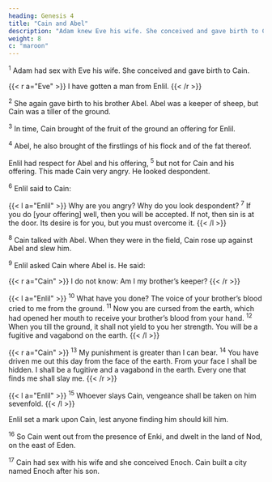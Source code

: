 ```yaml
---
heading: Genesis 4
title: "Cain and Abel"
description: "Adam knew Eve his wife. She conceived and gave birth to Cain"
weight: 8
c: "maroon"
---
```



<sup>1</sup> Adam had sex with Eve his wife. She conceived and gave birth to Cain.

{{< r a="Eve" >}}
I have gotten a man from Enlil.
{{< /r >}}

<sup>2</sup> She again gave birth to his brother Abel. Abel was a keeper of sheep, but Cain was a tiller of the ground.

<sup>3</sup> In time, Cain brought of the fruit of the ground an offering for Enlil. 

<sup>4</sup> Abel, he also brought of the firstlings of his flock and of the fat thereof.

Enlil had respect for Abel and his offering, <sup>5</sup> but not for Cain and his offering. This made Cain very angry. He looked despondent. 

<sup>6</sup> Enlil said to Cain:

{{< l a="Enlil" >}}
Why are you angry? Why do you look despondent? <sup>7</sup> If you do [your offering] well, then you will be accepted. If not, then sin is at the door. Its desire is for you, but you must overcome it.
{{< /l >}}


<sup>8</sup> Cain talked with Abel. When they were in the field, Cain rose up against Abel and slew him.

<sup>9</sup> Enlil asked Cain where Abel is. He said:

{{< r a="Cain" >}}
I do not know: Am I my brother’s keeper? 
{{< /r >}}

{{< l a="Enlil" >}}
<sup>10</sup> What have you done? The voice of your brother’s blood cried to me from the ground. <sup>11</sup> Now you are cursed from the earth, which had opened her mouth to receive your brother’s blood from your hand. <sup>12</sup> When you till the ground, it shall not yield to you her strength. You will be a fugitive and vagabond on the earth. 
{{< /l >}}

{{< r a="Cain" >}}
<sup>13</sup> My punishment is greater than I can bear. <sup>14</sup> You have driven me out this day from the face of the earth. From your face I shall be hidden. I shall be a fugitive and a vagabond in the earth. Every one that finds me shall slay me.
{{< /r >}}


{{< l a="Enlil" >}}
<sup>15</sup> Whoever slays Cain, vengeance shall be taken on him sevenfold.
{{< /l >}}

Enlil set a mark upon Cain, lest anyone finding him should kill him.

<sup>16</sup> So Cain went out from the presence of Enki, and dwelt in the land of Nod, on the east of Eden. 

<sup>17</sup> Cain had sex with his wife and she conceived Enoch. Cain built a city named Enoch after his son. 
<!-- 
{4:18} And unto Enoch was born Irad: and Irad begat Mehujael: and
Mehujael begat Methusael: and Methusael begat Lamech.

{4:19} And Lamech took unto him two wives: the name
of the one [was] Adah, and the name of the other Zillah.

{4:20} And Adah bare Jabal: he was the father of such as
dwell in tents, and [of such as have] cattle. {4:21} And his
brother’s name [was] Jubal: he was the father of all such as
handle the harp and organ. {4:22} And Zillah, she also bare
Tubal- cain, an instructer of every artificer in brass and iron:
and the sister of Tubal-cain [was] Naamah. {4:23} And
Lamech said unto his wives, Adah and Zillah, Hear my
voice; you wives of Lamech, hearken unto my speech: for I
have slain a man to my wounding, and a young man to my
hurt. {4:24} If Cain shall be avenged sevenfold, truly Lamech seventy and sevenfold.


{4:25} Adam had sex with his wife again. She bore a son, Seth.


r a="Eve" 
Enlil had appointed me another seed to replace Abel, whom Cain slew. 
/r  -->
<!-- 
{4:26} Seth later had a son named Enos. 

{5:1} This [is] the book of the generations of Adam. In
the day that God created man, in the likeness of God made
he him; {5:2} Male and female created he them; and
blessed them, and called their name Adam, in the day when
they were created.

{5:3} Adam lived 130 years, and
begat [a son] in his own likeness, after his image; and called
his name Seth: 

{5:4} And the days of Adam after he had begotten Seth were 800 years.

He begat sons and daughters: {5:5} And all the days that Adam lived were
nine hundred and thirty years: and he died. 

{5:6} Seth lived 105 years, and begat Enos: 

{5:7} Seth lived after he begat Enos 807 years, and begat sons and daughters: 

{5:8} All the days of Seth were 912 years: and he died.

{5:9} Enos lived 90 years, and begat Cainan:

{5:10} Enos lived after he begat Cainan 815 years, and begat sons and daughters: 

{5:11} And all the days of Enos were nine hundred and five years: and
he died.

{5:12} And Cainan lived seventy years, and begat Mahalaleel: 

{5:13} And Cainan lived after he begat Mahalaleel 840 years, and begat sons and daughters: 

{5:14} And all the days of Cainan were 910 years: and he died. -->